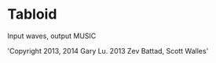 Tabloid
=======

Input waves, output MUSIC

'Copyright 2013, 2014 Gary Lu. 2013 Zev Battad, Scott Walles'